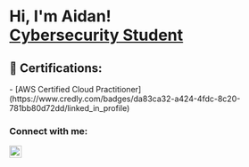 <h1>Hi, I'm Aidan! <br/><a href="https://www.linkedin.com/in/aidanfratcher/">Cybersecurity Student</a>


<h2>🧾 Certifications:</h2>
  - [AWS Certified Cloud Practitioner](https://www.credly.com/badges/da83ca32-a424-4fdc-8c20-781bb80d72dd/linked_in_profile)

<h3>Connect with me: 

[<img align="left" alt="AidanFratcher | LinkedIn" width="22px" src="https://cdn.jsdelivr.net/npm/simple-icons@v3/icons/linkedin.svg" />][linkedin]

[linkedin]: https://linkedin.com/in/aidanfratcher



